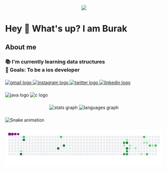 <div align="center">
  <img height="200" src="https://media.giphy.com/media/CzbiCJTYOzHTW/giphy.gif"  />
</div>

###

<h1 align="left">Hey 👋 What's up? I am Burak</h1>

###

<h2 align="left">About me</h2>

###

<h3 align="left">📚 I'm currently learning data structures<br>🎯 Goals: To be a ios developer</h3>

###

<div align="left">
  <a href="buurak.gull@gmail.com" target="_blank">
    <img src="https://raw.githubusercontent.com/maurodesouza/profile-readme-generator/master/src/assets/icons/social/gmail/default.svg" width="60" height="40" alt="gmail logo"  />
  </a>
  <a href="https://www.instagram.com/burakqull/" target="_blank">
    <img src="https://raw.githubusercontent.com/maurodesouza/profile-readme-generator/master/src/assets/icons/social/instagram/default.svg" width="60" height="40" alt="instagram logo"  />
  </a>
  <a href="https://twitter.com/burak_qull" target="_blank">
    <img src="https://raw.githubusercontent.com/maurodesouza/profile-readme-generator/master/src/assets/icons/social/twitter/default.svg" width="60" height="40" alt="twitter logo"  />
  </a>
  <a href="https://www.linkedin.com/in/burak-g%C3%BCl-47a0371b5/" target="_blank">
    <img src="https://raw.githubusercontent.com/maurodesouza/profile-readme-generator/master/src/assets/icons/social/linkedin/default.svg" width="60" height="40" alt="linkedin logo"  />
  </a>
</div>

###

<div align="left">
  <img src="https://cdn.jsdelivr.net/gh/devicons/devicon/icons/java/java-original.svg" height="40" width="60" alt="java logo"  />
  <img src="https://cdn.jsdelivr.net/gh/devicons/devicon/icons/c/c-original.svg" height="40" width="60" alt="c logo"  />
</div>

###

<div align="center">
  <img src="https://github-readme-stats.vercel.app/api?hide_title=true&hide_rank=false&show_icons=true&include_all_commits=true&count_private=true&disable_animations=false&theme=github_dark&locale=en&hide_border=true&username=burakqull" height="150" alt="stats graph"  />
  <img src="https://github-readme-stats.vercel.app/api/top-langs?locale=en&hide_title=false&layout=compact&card_width=320&langs_count=5&theme=github_dark&hide_border=true&username=burakqull" height="150" alt="languages graph"  />
</div>

###

<img src="https://raw.githubusercontent.com/burakqull/burakqull/blob/output/snake.svg" alt="Snake animation" />

###

![snake gif](https://github.com/burakqull/burakqull/blob/output/github-contribution-grid-snake.gif)
